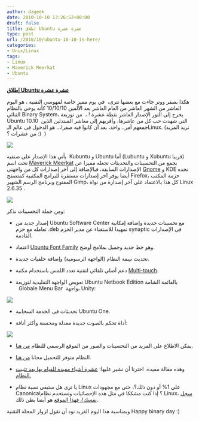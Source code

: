 ```yaml
---
author: dzgeek
date: 2010-10-10 13:26:52+00:00
draft: false
title: إطلاق Ubuntu عشرة عشرة
type: post
url: /2010/10/ubuntu-10-10-is-here/
categories:
- Unix/Linux
tags:
- Linux
- Maverick Meerkat
- Ubuntu
---
```


**[إطلاق Ubuntu عشرة عشرة](https://www.it-scoop.com/2010/10/ubuntu-10-10-is-here/)**




هكذا بصفر ووتر جاءت مع بعضها تترى،  في يوم مميز خاصة لمهوسي التقنية ، هو اليوم العاشر من الشهر العاشر من العام العاشر بعد الألفين 10/10/10 كأنه يوحي بالنظام الثنائي Binary System، يخرج إلى النور الإصدار العاشر نقطة عشرة ! ،  من توزيعة Ubuntu 10.10  التي شهدت حب كل من عاشرها، وأقربهم إلى معاشر المبتدئين الذين جمعهم أمر.. واحد، بعد أن كانوا فيه صفرا،.. هو الدخول في عالم الـLinux. (تريد المزيد من عشرات ؟ :)  )




[![](https://www.it-scoop.com/wp-content/uploads/2010/10/banner2.png)
](https://www.it-scoop.com/2010/10/ubuntu-10-10-is-here/)


يأتي هذا الإصدار على صنفيه  Kubuntu و Ubuntu أما (Lubuntu و Xubuntu قريبا) تحت اسم [Maverick Meerkat](http://en.wikipedia.org/wiki/Meerkat) بجمع من التحسينات والتحديثات تجعله مميزا عن الإصدارات السابقة، فبالإضافة إلى آخر إصدارات كل من واجهتي [Gnome](https://www.it-scoop.com/2010/09/gnome-2-32/) و KDE نجده أيضا يوفر آخر إصدارات مستقرة للبرامج المكتبية كمتصفح Firefox، حزمة المكتب المفتوح وبرنامج الرسم الشهير Gimp، كل هذا بالاعتماد على آخر إصدارة من نواة Linux 2.6.35 .

[![](https://www.it-scoop.com/wp-content/uploads/2010/10/compteur10.10.png)
](https://www.it-scoop.com/2010/10/ubuntu-10-10-is-here/)

ومن جملة التحسينات نذكر:

- إصدار جديد من Ubuntu Software Center مع تحسينات جديدة وإضافة إمكانية تعامله مع حزم .deb تمهيدا للاستغناء عن مدير الحزم synaptic في الإصدارات القادمة.

- اعتماد [Ubuntu Font Family](http://font.ubuntu.com/) وهو خط جديد وجميل بملامح أوضح.

- تحديث سِمة النظام (الواجهة الرسومية) وإضافة خلفيات جديدة.

- دعم أصلي تلقائي لتقنية تعدد اللمس باستخدام مكتبة [Multi-touch](http://blog.canonical.com/?p=414).

- تعويض الواجهة التقليدية لتوزيعة Ubuntu Netbook Edition بالقائمة الشامة   Globale Menu Bar  بواجهة Unity:

[![](https://www.it-scoop.com/wp-content/uploads/2010/10/258264-300x180.jpg)
](https://www.it-scoop.com/2010/10/ubuntu-10-10-is-here/)

- تحديثات في الخدمة السحابية Ubuntu One.

- أداة تحكم بالصوت جديدة معدلة ومحسنة وأكثر أناقة:

[![](https://www.it-scoop.com/wp-content/uploads/2010/10/258793.png)
](https://www.it-scoop.com/2010/10/ubuntu-10-10-is-here/)

- يمكن الاطلاع على المزيد من التحسينات والصور من الموقع الرسمي للنظام [من هنا](http://www.ubuntu.com/desktop/features).

- النظام متوفر للتحميل مجانا [من هنا](http://www.ubuntu.com/desktop/get-ubuntu/download).

- وهذه مقالة مفيدة، اخترنا أن نشير عليها: [عشرة أشياء مفيدة للقيام بها بعد تثبيت النظام.](http://www.omgubuntu.co.uk/2010/10/10-things-to-do-after-installing-ubuntu-10-10-maverick-meerkat/?utm_source=feedburner&utm_medium=twitter&utm_campaign=Feed%3A+d0od+%28Omg!+Ubuntu!%29)

- يا ترى هل ستبقى نسبة نظام Linux على 1% أو دون ذلك؟، حتى مع مجهودات Canonical؟ إذا كنت مشككا في مثل هذه الإحصائيات وتستخدم نظام Linux، [سجل نفسك!، فهذا الموقع](http://www.dudalibre.com/en/gnulinuxcounter) هو أيضا يظن ذلك.

وبمناسبة هذا اليوم الفريد نود أن نقول لزوار المجلة التقنية Happy binary day :)

